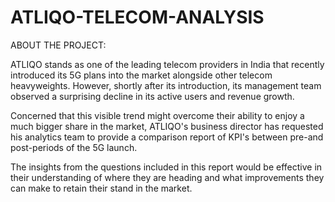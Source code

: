 # ATLIQO-TELECOM-ANALYSIS

ABOUT THE PROJECT:

ATLIQO stands as one of the leading telecom providers in India that recently introduced its 5G plans into the market alongside other telecom heavyweights. However, shortly after its introduction, its management
team observed a surprising decline in its active users and revenue growth. 

Concerned that this visible trend might overcome their ability to enjoy a much bigger share in the market, ATLIQO's business director has requested his analytics team to provide a comparison report of KPI's between 
pre-and post-periods of the 5G launch. 

The insights from the questions included in this report would be effective in their understanding of where they are heading and what improvements they can make to retain their stand in the market. 
